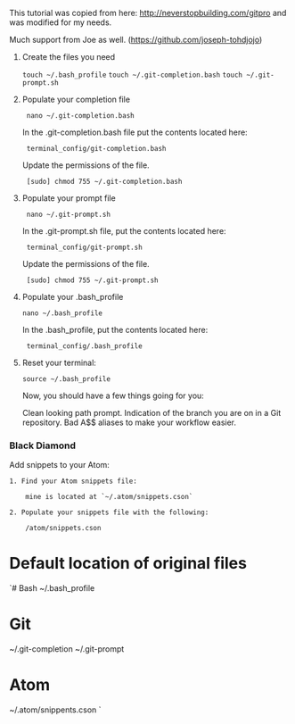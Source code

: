 This tutorial was copied from here: http://neverstopbuilding.com/gitpro and was modified for my needs.

Much support from Joe as well. (https://github.com/joseph-tohdjojo)


1. Create the files you need

	`touch ~/.bash_profile`
	`touch ~/.git-completion.bash`
	`touch ~/.git-prompt.sh`

2. Populate your completion file

		nano ~/.git-completion.bash

	In the .git-completion.bash file put the contents located here:

		terminal_config/git-completion.bash


	Update the permissions of the file.

		[sudo] chmod 755 ~/.git-completion.bash

3. Populate your prompt file

		nano ~/.git-prompt.sh

	In the .git-prompt.sh file, put the contents located here:

		terminal_config/git-prompt.sh

	Update the permissions of the file.

		[sudo] chmod 755 ~/.git-prompt.sh

4. Populate your .bash_profile

	`nano ~/.bash_profile`

	In the .bash_profile, put the contents located here:

		terminal_config/.bash_profile


5. Reset your terminal:

	`source ~/.bash_profile`

	Now, you should have a few things going for you:

	Clean looking path prompt.
	Indication of the branch you are on in a Git repository.
	Bad A$$ aliases to make your workflow easier.

### Black Diamond ###

Add snippets to your Atom:

	1. Find your Atom snippets file:

 		mine is located at `~/.atom/snippets.cson`

	2. Populate your snippets file with the following:

		/atom/snippets.cson





# Default location of original files #

`# Bash
~/.bash_profile

# Git
~/.git-completion
~/.git-prompt

# Atom
~/.atom/snippents.cson
`

